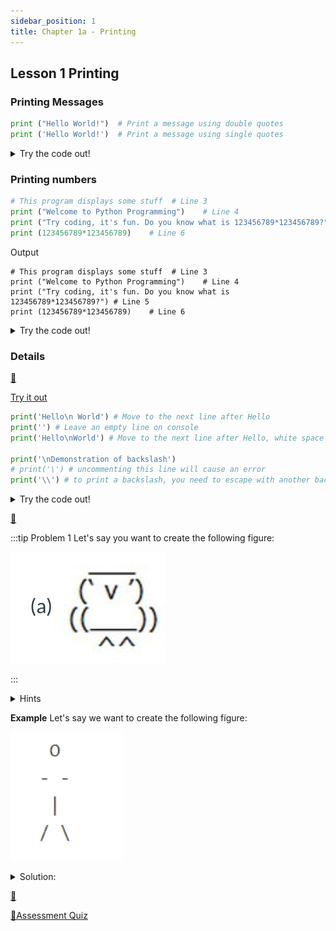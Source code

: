 ```yaml
---
sidebar_position: 1
title: Chapter 1a - Printing
---
```


## Lesson 1 Printing

### Printing Messages
```python
print ("Hello World!")  # Print a message using double quotes
print ('Hello World!')  # Print a message using single quotes
```
<details>
<summary>
Try the code out!
</summary>
<iframe src="https://trinket.io/embed/python3/42877e453f" width="100%" height="600" frameborder="0" marginwidth="0" marginheight="0" allowfullscreen></iframe>

</details>

### Printing numbers
```python
# This program displays some stuff  # Line 3
print ("Welcome to Python Programming")    # Line 4
print ("Try coding, it's fun. Do you know what is 123456789*123456789?") # Line 5
print (123456789*123456789)    # Line 6
```
Output
```output
# This program displays some stuff  # Line 3
print ("Welcome to Python Programming")    # Line 4
print ("Try coding, it's fun. Do you know what is 123456789*123456789?") # Line 5
print (123456789*123456789)    # Line 6
```
<details>
<summary>
Try the code out!
</summary>
<iframe src="https://trinket.io/embed/python3/59c912d464" width="100%" height="600" frameborder="0" marginwidth="0" marginheight="0" allowfullscreen></iframe>

</details>


### Details

[👀](https://learn2codelive.com/courses/4/pages/lesson-1-learning-activities-r-practice-activity-1-build-and-test-the-code?module_item_id=458)


[Try it out](https://trinket.io/python3/31d9da2a08)
```python
print('Hello\n World') # Move to the next line after Hello
print('') # Leave an empty line on console
print('Hello\nWorld') # Move to the next line after Hello, white space before World has been removed here

print('\nDemonstration of backslash')
# print('\') # uncommenting this line will cause an error
print('\\') # to print a backslash, you need to escape with another backslash
```

<details>
<summary>
Try the code out!
</summary>
<iframe src="https://trinket.io/embed/python3/31d9da2a08" width="100%" height="356" frameborder="0" marginwidth="0" marginheight="0" allowfullscreen></iframe>
</details>




[👀](https://learn2codelive.com/courses/4/pages/lesson-1-python-challenge-1a-code-art?module_item_id=447)

:::tip Problem 1
Let's say you want to create the following figure:

![](2022-04-26-17-28-50.png)

:::



<details>
<summary>
Hints
</summary>

- What are the different characters that have been used to create this shape?
- How will you get the spacing right? What lines are the characters on? Hint: Use a table and add the different characters in the cells as they appear in the image. Or simply align the characters on your code editor first.
- Write down the instructions needed to create this graphic in the Instructions window of your Trinket.

</details>

**Example**
Let's say we want to create the following figure:

![](2022-04-26-17-37-27.png)

<details>
<summary>
Solution: 
</summary>
Try out this solution
<iframe src="https://trinket.io/embed/python3/979c707fa0" width="100%" height="356" frameborder="0" marginwidth="0" marginheight="0" allowfullscreen></iframe>

</details>



[👀](https://learn2codelive.com/courses/4/pages/lesson-1-learning-activities-r-practice-activity-1-build-and-test-the-code?module_item_id=458)

[👀Assessment Quiz](https://learn2codelive.com/courses/4/pages/lesson-1-assessment-quiz?module_item_id=449)




